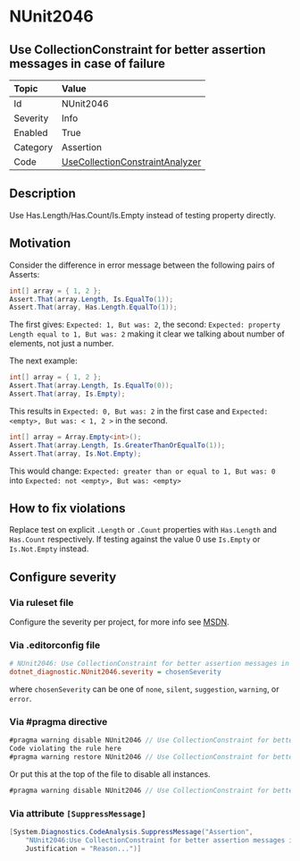 # NUnit2046

## Use CollectionConstraint for better assertion messages in case of failure

| Topic    | Value
| :--      | :--
| Id       | NUnit2046
| Severity | Info
| Enabled  | True
| Category | Assertion
| Code     | [UseCollectionConstraintAnalyzer](https://github.com/nunit/nunit.analyzers/blob/master/src/nunit.analyzers.common/UseCollectionConstraint/UseCollectionConstraintAnalyzer.cs)

## Description

Use Has.Length/Has.Count/Is.Empty instead of testing property directly.

## Motivation

Consider the difference in error message between the following pairs of Asserts:

```csharp
int[] array = { 1, 2 };
Assert.That(array.Length, Is.EqualTo(1));
Assert.That(array, Has.Length.EqualTo(1));
```

The first gives: `Expected: 1, But was: 2`, the second: `Expected: property Length equal to 1, But was: 2` 
making it clear we talking about number of elements, not just a number.

The next example:

```csharp
int[] array = { 1, 2 };
Assert.That(array.Length, Is.EqualTo(0));
Assert.That(array, Is.Empty);
```

This results in `Expected: 0, But was: 2` in the first case and `Expected: <empty>, But was: < 1, 2 >` in the second.

```csharp
int[] array = Array.Empty<int>();
Assert.That(array.Length, Is.GreaterThanOrEqualTo(1));
Assert.That(array, Is.Not.Empty);
```

This would change: `Expected: greater than or equal to 1, But was: 0` into `Expected: not <empty>, But was: <empty>`

## How to fix violations

Replace test on explicit `.Length` or `.Count` properties with `Has.Length` and `Has.Count` respectively.
If testing against the value 0 use `Is.Empty` or `Is.Not.Empty` instead.

<!-- start generated config severity -->
## Configure severity

### Via ruleset file

Configure the severity per project, for more info see [MSDN](https://msdn.microsoft.com/en-us/library/dd264949.aspx).

### Via .editorconfig file

```ini
# NUnit2046: Use CollectionConstraint for better assertion messages in case of failure
dotnet_diagnostic.NUnit2046.severity = chosenSeverity
```

where `chosenSeverity` can be one of `none`, `silent`, `suggestion`, `warning`, or `error`.

### Via #pragma directive

```csharp
#pragma warning disable NUnit2046 // Use CollectionConstraint for better assertion messages in case of failure
Code violating the rule here
#pragma warning restore NUnit2046 // Use CollectionConstraint for better assertion messages in case of failure
```

Or put this at the top of the file to disable all instances.

```csharp
#pragma warning disable NUnit2046 // Use CollectionConstraint for better assertion messages in case of failure
```

### Via attribute `[SuppressMessage]`

```csharp
[System.Diagnostics.CodeAnalysis.SuppressMessage("Assertion",
    "NUnit2046:Use CollectionConstraint for better assertion messages in case of failure",
    Justification = "Reason...")]
```
<!-- end generated config severity -->
